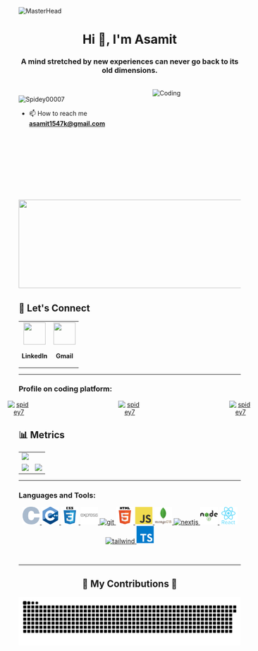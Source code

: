 ![MasterHead](https://firebasestorage.googleapis.com/v0/b/flexi-coding.appspot.com/o/dempgi7-520f8d5f-63d4-4453-8822-dbc149ae27f8.gif?alt=media&token=91c0c7b2-93c3-4029-b011-1a8703c5730d)
<h1 align="center">Hi 👋,  I'm Asamit</h1>
<h3 align="center">A mind stretched by new experiences can never go back to its old dimensions.</h3>
<br>
<img align="right" alt="Coding" height="250" width="200" src="https://mir-s3-cdn-cf.behance.net/project_modules/hd/06f21a161921919.63cd7887d0a70.gif">

<p align="left"> <img src="https://komarev.com/ghpvc/?username=Spidey00007&label=Profile%20views&color=0e75b6&style=flat" alt="Spidey00007" /> </p>

- 📫 How to reach me **asamit1547k@gmail.com**

<img src="https://leetcard.jacoblin.cool/Spidey7?theme=unicorn&hide=ranking" width="600" height="200" />

<!--
### LeetCode Stats Unicorn Theme with Contest Rank
![LeetCode Stats](https://leetcard.jacoblin.cool/Spidey7?theme=unicorn&ext=contest)
-->


## 🔗 Let's Connect

<table align="center">
  <tr>
    <td align="center">
      <a href="https://www.linkedin.com/in/asamit-kumar-b34bbb256/">
        <img src="https://skillicons.dev/icons?i=linkedin&theme=dark" width="50" height="50"/>
      </a>
      <p><strong>LinkedIn</strong></p>
    </td>
    <td align="center">
      <a href="mailto:asamit1547k@gmail.com">
        <img src="https://skillicons.dev/icons?i=gmail&theme=dark" width="50" height="50"/>
      </a>
      <p><strong>Gmail</strong></p>
    </td>
  </tr>
</table>
<hr>

<h3 align="left">Profile on coding platform:</h3>
<p align="center" style="display: flex; justify-content: center; align-items: center;">
  <a href="https://www.leetcode.com/spidey7" target="blank" style="margin: 0 100px;">
    <img align="center" src="https://cdn.icon-icons.com/icons2/2530/PNG/512/leetcode_button_icon_151892.png" alt="spidey7" height="50" width="200" />
  </a>
  <a href="https://auth.geeksforgeeks.org/user/spidey7" target="blank" style="margin: 0 100px;">
    <img align="center" src="https://media.geeksforgeeks.org/wp-content/uploads/20240903105930/gfg.jpeg" alt="spidey7" height="50" width="150" />
  </a>
  <a href="https://codeforces.com/profile/spidey7" target="blank" style="margin: 0 100px;">
    <img align="center" src="https://encrypted-tbn0.gstatic.com/images?q=tbn:ANd9GcSI-UW2uCAthb1I-nYV8tJmdd83eBLiKT6nXA&s" alt="spidey7" height="50" width="200" />
  </a>
</p>

## 📊 Metrics

<table>
  <tr>
    <td colspan="2">
      <img src="https://github-readme-activity-graph.vercel.app/graph?username=Spidey00007&bg_color=2e3440&hide_border=true&point=true&line=81a1c1&radius=8&area=true&area_color=88c0d0&title_color=ffffff&color=ffffff&line_width=2">
    </td>
  </tr>
  <tr>
    <td>
      <a href="https://www.linkedin.com/in/asamit-kumar-b34bbb256/">
        <img src="https://github-readme-stats.vercel.app/api?username=Spidey00007&hide_border=true&include_all_commits=true&count_private=true&show_icons=true&line_height=20">
      </a>
    </td>
    <td>
      <img src="https://github-readme-stats.vercel.app/api/top-langs/?username=spidey00007&langs_count=6&hide_border=true&border_radius=4.5&layout=compact">
    </td>
  </tr>
</table>

<hr>



<h3 align="left" gap="500">Languages and Tools:</h3>
<p align="center"> <a href="https://www.cprogramming.com/" target="_blank" rel="noreferrer"> <img src="https://raw.githubusercontent.com/devicons/devicon/master/icons/c/c-original.svg" alt="c" width="40" height="40"/> </a> <a href="https://www.w3schools.com/cpp/" target="_blank" rel="noreferrer"> <img src="https://raw.githubusercontent.com/devicons/devicon/master/icons/cplusplus/cplusplus-original.svg" alt="cplusplus" width="40" height="40"/> </a> <a href="https://www.w3schools.com/css/" target="_blank" rel="noreferrer"> <img src="https://raw.githubusercontent.com/devicons/devicon/master/icons/css3/css3-original-wordmark.svg" alt="css3" width="40" height="40"/> </a> <a href="https://expressjs.com" target="_blank" rel="noreferrer"> <img src="https://raw.githubusercontent.com/devicons/devicon/master/icons/express/express-original-wordmark.svg" alt="express" width="40" height="40"/> </a> <a href="https://git-scm.com/" target="_blank" rel="noreferrer"> <img src="https://www.vectorlogo.zone/logos/git-scm/git-scm-icon.svg" alt="git" width="40" height="40"/> </a> <a href="https://www.w3.org/html/" target="_blank" rel="noreferrer"> <img src="https://raw.githubusercontent.com/devicons/devicon/master/icons/html5/html5-original-wordmark.svg" alt="html5" width="40" height="40"/> </a> <a href="https://developer.mozilla.org/en-US/docs/Web/JavaScript" target="_blank" rel="noreferrer"> <img src="https://raw.githubusercontent.com/devicons/devicon/master/icons/javascript/javascript-original.svg" alt="javascript" width="40" height="40"/> </a> <a href="https://www.mongodb.com/" target="_blank" rel="noreferrer"> <img src="https://raw.githubusercontent.com/devicons/devicon/master/icons/mongodb/mongodb-original-wordmark.svg" alt="mongodb" width="40" height="40"/> </a> <a href="https://nextjs.org/" target="_blank" rel="noreferrer"> <img src="https://cdn.worldvectorlogo.com/logos/nextjs-2.svg" alt="nextjs" width="40" height="40"/> </a> <a href="https://nodejs.org" target="_blank" rel="noreferrer"> <img src="https://raw.githubusercontent.com/devicons/devicon/master/icons/nodejs/nodejs-original-wordmark.svg" alt="nodejs" width="40" height="40"/> </a> <a href="https://reactjs.org/" target="_blank" rel="noreferrer"> <img src="https://raw.githubusercontent.com/devicons/devicon/master/icons/react/react-original-wordmark.svg" alt="react" width="40" height="40"/> </a> <a href="https://tailwindcss.com/" target="_blank" rel="noreferrer"> <img src="https://www.vectorlogo.zone/logos/tailwindcss/tailwindcss-icon.svg" alt="tailwind" width="40" height="40"/> </a> <a href="https://www.typescriptlang.org/" target="_blank" rel="noreferrer"> <img src="https://raw.githubusercontent.com/devicons/devicon/master/icons/typescript/typescript-original.svg" alt="typescript" width="40" height="40"/> </a> </p>

<br>

<hr></hr>
<div align="center">
  <h2>🐍 My Contributions 🐍</h2>
  <img alt="snake eating my contributions" src="https://raw.githubusercontent.com/Spidey00007/Spidey00007/output/github-contribution-grid-snake.svg" />
</div>
